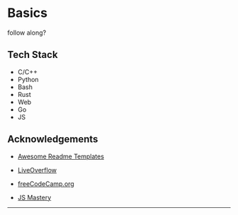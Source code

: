 
# Basics

follow along?


## Tech Stack

- C/C++
- Python
- Bash
- Rust
- Web
- Go
- JS
## Acknowledgements

- [Awesome Readme Templates](https://awesomeopensource.com/project/elangosundar/awesome-README-templates)

- [LiveOverflow](https://www.youtube.com/@LiveOverflow)

- [freeCodeCamp.org](https://www.youtube.com/@freecodecamp)

- [JS Mastery](https://www.youtube.com/@javascriptmastery)
---
